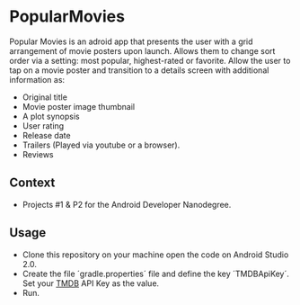 # PopularMovies

Popular Movies is an adroid app that presents the user with a grid arrangement of movie posters upon launch.
Allows them to change sort order via a setting: most popular, highest-rated or favorite. Allow the user to tap on a movie poster and transition to a details screen with additional information as:

* Original title
* Movie poster image thumbnail
* A plot synopsis
* User rating
* Release date
* Trailers (Played via youtube or a browser).
* Reviews

## Context

* Projects #1 &amp; P2 for the Android Developer Nanodegree.

## Usage

* Clone this repository on your machine open the code on Android Studio 2.0.
* Create the file ´gradle.properties´ file and define the key ´TMDBApiKey´. Set your [TMDB](https://www.themoviedb.org/) API Key as the value.
* Run.

